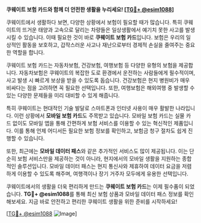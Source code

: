 **쿠웨이트 보험 카드와 함께 더 안전한 생활을 누리세요! [[TG💪+ @esim1088](https://t.me/s/esim1088)]**

쿠웨이트에서 생활하다 보면, 다양한 상황에서 보험이 필요할 때가 많습니다. 특히 쿠웨이트의 뜨거운 태양과 고속으로 달리는 차량들은 일상생활에서 예기치 못한 사고를 발생시킬 수 있습니다. 이때 필요한 것이 바로 **쿠웨이트 보험 카드**입니다. 보험은 우리의 일상적인 활동을 보호하고, 갑작스러운 사고나 재난으로부터 경제적 손실을 줄여주는 중요한 역할을 합니다.

쿠웨이트 보험 카드는 자동차보험, 건강보험, 여행보험 등 다양한 유형의 보험을 제공합니다. 자동차보험은 쿠웨이트의 복잡한 도로 환경에서 운전하는 사람들에게 필수적이며, 사고 발생 시 빠르게 보상을 받을 수 있도록 돕습니다. 건강보험은 현지 병원비가 매우 비싸다는 점을 고려하면 꼭 필요한 선택입니다. 또한, 여행보험은 해외여행 중 발생할 수 있는 다양한 문제들을 미리 대비할 수 있게 해줍니다.

특히 쿠웨이트는 현대적인 기술 발달로 스마트폰과 인터넷 사용이 매우 활발한 나라입니다. 이런 상황에서 **모바일 보험 카드**도 주목받고 있습니다. 모바일 보험 카드는 실물 카드 없이도 모바일 앱을 통해 간편하게 보험 서비스를 이용할 수 있는 혁신적인 제품입니다. 이를 통해 언제 어디서든 필요한 보험 정보를 확인하고, 보험금 청구 절차도 쉽게 진행할 수 있습니다.

또한, 최근에는 **모바일 데이터 패스**와 같은 추가적인 서비스도 많이 제공됩니다. 이는 단순히 보험 서비스만을 제공하는 것이 아니라, 현지에서의 모바일 생활을 지원하는 종합적인 솔루션입니다. 모바일 데이터 패스는 현지 통신사와 제휴하여 데이터 요금을 저렴하게 이용할 수 있도록 해주며, 여행객이나 장기 거주자 모두에게 유용한 선택입니다.

쿠웨이트에서의 생활을 더욱 편리하게 만드는 **쿠웨이트 보험 카드**는 이제 필수품이 되었습니다. **TG💪+ @esim1088**를 통해 최신 보험 상품과 모바일 데이터 패스 정보를 확인해보세요. 지금 바로 안전하고 편리한 쿠웨이트 생활을 위한 준비를 시작하세요!

[[TG💪+ @esim1088](https://t.me/s/esim1088) ![Image](https://i.postimg.cc/Y0z9fWf4/image.png)]